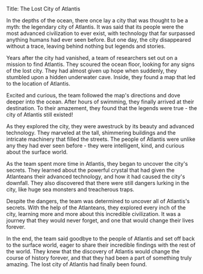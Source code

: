 Title: The Lost City of Atlantis

In the depths of the ocean, there once lay a city that was thought to be a myth: the legendary city of Atlantis. It was said that its people were the most advanced civilization to ever exist, with technology that far surpassed anything humans had ever seen before. But one day, the city disappeared without a trace, leaving behind nothing but legends and stories.

Years after the city had vanished, a team of researchers set out on a mission to find Atlantis. They scoured the ocean floor, looking for any signs of the lost city. They had almost given up hope when suddenly, they stumbled upon a hidden underwater cave. Inside, they found a map that led to the location of Atlantis.

Excited and curious, the team followed the map's directions and dove deeper into the ocean. After hours of swimming, they finally arrived at their destination. To their amazement, they found that the legends were true - the city of Atlantis still existed!

As they explored the city, they were awestruck by its beauty and advanced technology. They marveled at the tall, shimmering buildings and the intricate machinery that filled the streets. The people of Atlantis were unlike any they had ever seen before - they were intelligent, kind, and curious about the surface world.

As the team spent more time in Atlantis, they began to uncover the city's secrets. They learned about the powerful crystal that had given the Atlanteans their advanced technology, and how it had caused the city's downfall. They also discovered that there were still dangers lurking in the city, like huge sea monsters and treacherous traps.

Despite the dangers, the team was determined to uncover all of Atlantis's secrets. With the help of the Atlanteans, they explored every inch of the city, learning more and more about this incredible civilization. It was a journey that they would never forget, and one that would change their lives forever.

In the end, the team said goodbye to the people of Atlantis and set off back to the surface world, eager to share their incredible findings with the rest of the world. They knew that the discovery of Atlantis would change the course of history forever, and that they had been a part of something truly amazing. The lost city of Atlantis had finally been found.